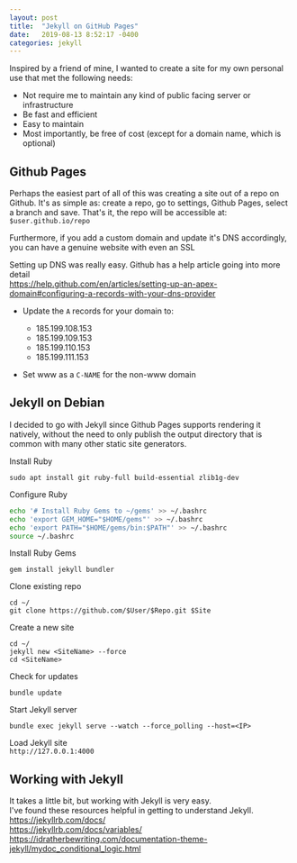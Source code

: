 ```yaml
---
layout: post
title:  "Jekyll on GitHub Pages"
date:   2019-08-13 8:52:17 -0400
categories: jekyll
---
```

Inspired by a friend of mine, I wanted to create a site for my own personal use that met the following needs:
* Not require me to maintain any kind of public facing server or infrastructure
* Be fast and efficient
* Easy to maintain
* Most importantly, be free of cost (except for a domain name, which is optional)

## Github Pages
Perhaps the easiest part of all of this was creating a site out of a repo on Github.
It's as simple as: create a repo, go to settings, Github Pages, select a branch and save.
That's it, the repo will be accessible at: `$user.github.io/repo`

Furthermore, if you add a custom domain and update it's DNS accordingly, you can have a genuine website with even an SSL

Setting up DNS was really easy. Github has a help article going into more detail  
<https://help.github.com/en/articles/setting-up-an-apex-domain#configuring-a-records-with-your-dns-provider>

* Update the `A` records for your domain to:
  * 185.199.108.153
  * 185.199.109.153
  * 185.199.110.153
  * 185.199.111.153

* Set www as a `C-NAME` for the non-www domain

## Jekyll on Debian
I decided to go with Jekyll since Github Pages supports rendering it natively, without the need to only publish the output directory that is common with many other static site generators.

Install Ruby
```
sudo apt install git ruby-full build-essential zlib1g-dev
```

Configure Ruby
```bash
echo '# Install Ruby Gems to ~/gems' >> ~/.bashrc
echo 'export GEM_HOME="$HOME/gems"' >> ~/.bashrc
echo 'export PATH="$HOME/gems/bin:$PATH"' >> ~/.bashrc
source ~/.bashrc
```

Install Ruby Gems
```
gem install jekyll bundler
```

Clone existing repo
```
cd ~/
git clone https://github.com/$User/$Repo.git $Site
```

Create a new site
```
cd ~/
jekyll new <SiteName> --force
cd <SiteName>
```

Check for updates
```
bundle update
```

Start Jekyll server
```
bundle exec jekyll serve --watch --force_polling --host=<IP>
```

Load Jekyll site  
`http://127.0.0.1:4000`

## Working with Jekyll

It takes a little bit, but working with Jekyll is very easy.  
I've found these resources helpful in getting to understand Jekyll.  
<https://jekyllrb.com/docs/>  
<https://jekyllrb.com/docs/variables/>  
<https://idratherbewriting.com/documentation-theme-jekyll/mydoc_conditional_logic.html>
